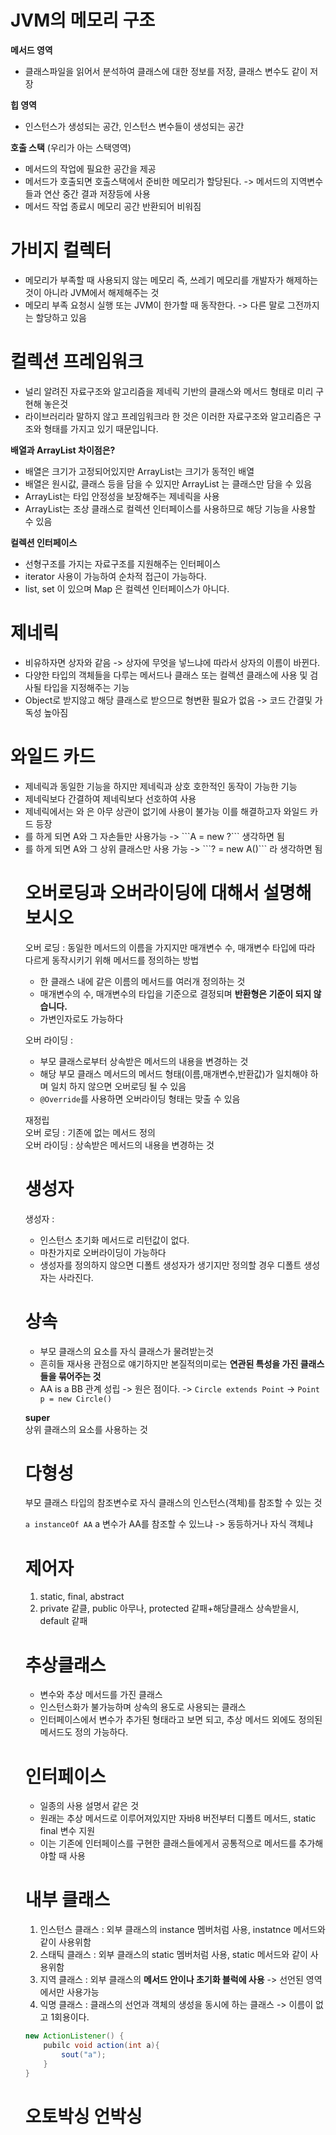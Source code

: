 # JVM의 메모리 구조         
**메서드 영역**              
* 클래스파일을 읽어서 분석하여 클래스에 대한 정보를 저장, 클래스 변수도 같이 저장              
             
**힙 영역**           
* 인스턴스가 생성되는 공간, 인스턴스 변수들이 생성되는 공간              
            
**호출 스택** (우리가 아는 스택영역)              
* 메서드의 작업에 필요한 공간을 제공           
* 메서드가 호출되면 호출스택에서 준비한 메모리가 할당된다. -> 메서드의 지역변수들과 연산 중간 결과 저장등에 사용       
* 메서드 작업 종료시 메모리 공간 반환되어 비워짐            
           
# 가비지 컬렉터   
* 메모리가 부족할 때 사용되지 않는 메모리 즉, 쓰레기 메모리를 개발자가 해제하는 것이 아니라 JVM에서 해제해주는 것      
* 메모리 부족 요청시 실행 또는 JVM이 한가할 때 동작한다. -> 다른 말로 그전까지는 할당하고 있음 
                 
# 컬렉션 프레임워크        
* 널리 알려진 자료구조와 알고리즘을 제네릭 기반의 클래스와 메서드 형태로 미리 구현해 놓은것           
* 라이브러리라 말하지 않고 프레임워크라 한 것은 이러한 자료구조와 알고리즘은 구조와 형태를 가지고 있기 때문입니다.        

**배열과 ArrayList 차이점은?**    
* 배열은 크기가 고정되어있지만 ArrayList는 크기가 동적인 배열   
* 배열은 원시값, 클래스 등을 담을 수 있지만 ArrayList 는 클래스만 담을 수 있음    
* ArrayList는 타입 안정성을 보장해주는 제네릭을 사용   
* ArrayList는 조상 클래스로 컬렉션 인터페이스를 사용하므로 해당 기능을 사용할 수 있음    
    
**컬렉션 인터페이스**      
* 선형구조를 가지는 자료구조를 지원해주는 인터페이스   
* iterator 사용이 가능하여 순차적 접근이 가능하다.   
* list, set 이 있으며 Map 은 컬렉션 인터페이스가 아니다.  
                     
# 제네릭        
* 비유하자면 상자와 같음 -> 상자에 무엇을 넣느냐에 따라서 상자의 이름이 바뀐다.         
* 다양한 타입의 객체들을 다루는 메서드나 클래스 또는 컬렉션 클래스에 사용 및 검사될 타입을 지정해주는 기능           
* Object로 받지않고 해당 클래스로 받으므로 형변환 필요가 없음 -> 코드 간결및 가독성 높아짐      
 
# 와일드 카드 
* 제네릭과 동일한 기능을 하지만 제네릭과 상호 호한적인 동작이 가능한 기능       
* 제네릭보다 간결하여 제네릭보다 선호하여 사용   
* 제네릭에서는 <Object> 와 <String> 은 아무 상관이 없기에 사용이 불가능 이를 해결하고자 와일드 카드 등장    
* <? extends A> 를 하게 되면 A와 그 자손들만 사용가능 -> ```A = new ?``` 생각하면 됨         
* <? Supper A> 를 하게 되면 A와 그 상위 클래스만 사용 가능 -> ```? = new A()``` 라 생각하면 됨       
               
                  
# 오버로딩과 오버라이딩에 대해서 설명해보시오            
             
오버 로딩 : 동일한 메서드의 이름을 가지지만 매개변수 수, 매개변수 타입에 따라 다르게 동작시키기 위해 메서드를 정의하는 방법         
* 한 클래스 내에 같은 이름의 메서드를 여러개 정의하는 것                
* 매개변수의 수, 매개변수의 타입을 기준으로 결정되며 **반환형은 기준이 되지 않습니다.**            
* 가변인자로도 가능하다             
          
오버 라이딩 :        
* 부모 클래스로부터 상속받은 메서드의 내용을 변경하는 것            
* 해당 부모 클래스 메서드의 메서드 형태(이름,매개변수,반환값)가 일치해야 하며 일치 하지 않으면 오버로딩 될 수 있음       
* ```@Override```를 사용하면 오버라이딩 형태는 맞출 수 있음       
              
재정립          
오버 로딩 : 기존에 없는 메서드 정의          
오버 라이딩 : 상속받은 메서드의 내용을 변경하는 것        
              
# 생성자        
       
생성자 :            
* 인스턴스 초기화 메서드로 리턴값이 없다.           
* 마찬가지로 오버라이딩이 가능하다            
* 생성자를 정의하지 않으면 디폴트 생성자가 생기지만 정의할 경우 디폴트 생성자는 사라진다.           
           
# 상속           
* 부모 클래스의 요소를 자식 클래스가 물려받는것           
* 흔히들 재사용 관점으로 얘기하지만 본질적의미로는 **연관된 특성을 가진 클래스들을 묶어주는 것**          
* AA is a BB 관계 성립 -> 원은 점이다. -> ```Circle extends Point``` -> ```Point p = new Circle()```         
          
**super**      
상위 클래스의 요소를 사용하는 것       

# 다형성   
부모 클래스 타입의 참조변수로 자식 클래스의 인스턴스(객체)를 참조할 수 있는 것      
    
```a instanceOf AA``` a 변수가 AA를 참조할 수 있느냐 -> 동등하거나 자식 객체냐   


# 제어자   
1. static, final, abstract      
2. private 같클, public 아무나, protected 같패+해당클래스 상속받을시, default 같패     

# 추상클래스        
* 변수와 추상 메서드를 가진 클래스       
* 인스턴스화가 불가능하며 상속의 용도로 사용되는 클래스        
* 인터페이스에서 변수가 추가된 형태라고 보면 되고, 추상 메서드 외에도 정의된 메서드도 정의 가능하다.          
   
# 인터페이스   
* 일종의 사용 설명서 같은 것   
* 원래는 추상 메서드로 이루어져있지만 자바8 버전부터 디폴트 메서드, static final 변수 지원   
* 이는 기존에 인터페이스를 구현한 클래스들에게서 공통적으로 메서드를 추가해야할 때 사용    

# 내부 클래스   
1. 인스턴스 클래스 : 외부 클래스의 instance 멤버처럼 사용, instatnce 메서드와 같이 사용위함            
2. 스태틱 클래스 : 외부 클래스의 static 멤버처럼 사용, static 메서드와 같이 사용위함         
3. 지역 클래스 : 외부 클래스의 **메서드 안이나 초기화 블럭에 사용** -> 선언된 영역에서만 사용가능   
4. 익명 클래스 : 클래스의 선언과 객체의 생성을 동시에 하는 클래스 -> 이름이 없고 1회용이다.   
   
```java   
new ActionListener() {    
    pubilc void action(int a){    
        sout("a");    
    }  
}   
```  
     
# 오토박싱 언박싱    


